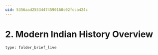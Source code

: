 ```yaml
---
uid: 5356aad25534474590160c02fcca424c
---
```


# 2. Modern Indian History Overview
 
```ccard
type: folder_brief_live
```
 
